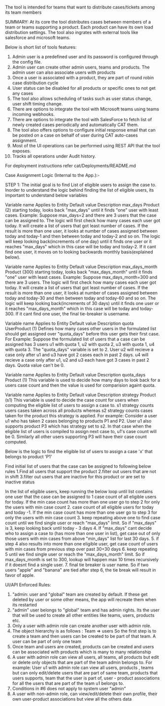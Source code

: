 The tool is intended for teams that want to distribute cases/tickets among its team members

SUMMARY: At its core the tool distributes cases between members of a team or teams supporting a product. Each product can have its own load distribution settings. The tool also ingrates with external tools like salesforce and microsoft teams. 

Below is short list of tools features:
1. Admin user is a predefined user and its password is configured through the config file. 
2. Admin user can create other admin users, teams and products. The admin user can also associate users with products
3. Once a user is associated with a product, they are part of round robin case distribution cycle
4. User status can be disabled for all products or specific ones to not get any cases
5. The tool also allows scheduling of tasks such as user status change, user shift timing change.
6. There are options to integrate the tool with Microsoft teams using teams incoming webhooks.
7. There are options to integrate the tool with SalesForce to fetch list of newly created cases periodically and automatically CAT them.
8. The tool also offers options to configure initial response email that can be posted on a case on behalf of user during CAT auto-cases assignment.
9. Most of the UI operations can be performed using REST API that the tool exposes.
10. Tracks all operations under Audit history.

For deployment instructions refer cat/Deployments/README.md

Case Assignment Logic (Internal to the App.):-

STEP 1: The initial goal is to find List of eligible users to assign the case to. Inorder to understand the logic behind finding the list of eligible users, its important to understand below variables


Variable name      Applies to Entity       Default value      Description
max_days           Product                 (2)                starting today, looks back "max_days" until it finds "one" user with least cases. Example: Suppose max_days=2 and there are 3 users that the case can be assigned to. The logic will first check how many cases each user got today. It will create a list of users that got least number of cases.  If the result is more than one user, it looks at number of cases assigned between today and today-1 and then between today and today-2 and so on. The logic will keep looking back(increments of one day) until it finds one user or it reaches "max_days" which in this case will be today and today-2. If it cant find one user, it moves on to looking backwards monthly basis(explained below).

Variable name      Applies to Entity       Default value      Description
max_days_month     Product                 (300)              starting today, looks back "max_days_month" until it finds "one" user with least cases. Example: Suppose max_days_month=300 and there are 3 users. The logic will first check how many cases each user got today. It will create a list of users that got least number of cases.  If the result is more than one user, it looks at number of cases assigned between today and today-30 and then between today and today-60 and so on.  The logic will keep looking back(increments of 30 days) until it finds one user or it reaches "max_days_month" which in this case will be today and today-300. If it cant find one user, the final tie-breaker is username.

Variable name      Applies to Entity       Default value      Description
quota              UserProduct             (1)                Defines how many cases other users in the formulated list should get assigned over "quota_days" before this user gets their first case. For Example: Suppose the formulated list of users that a case can be assigned has 3 users u1 with quota 1, u2 with quota 2, u3 with quota 1, u4 with quota 3. The "quota_days" variable is set to 2. User u2 will recieve a case only after u1 and u3 have got 2 cases each in past 2 days. u4 will recieve a case only after u1, u2 and u3 each have got 3 cases in past 2 days. Quota value can't be 0.

Variable name      Applies to Entity       Default value      Description
quota_days         Product                 (1)                This variable is used to decide how many days to look back for a users case count and then the value is used for comparision againt quota.

Variable name      Applies to Entity       Default value      Description
strategy           Product                 (s1)               This variable is used to decide the case count for users when computing the eligible list of users to assign a case to. s1 strategy counts users cases taken across all products whereas s2 strategy counts cases taken for the product this strategy is applied. For example: Consider a user u1 who has taken 2 cases belonging to products P1 and P2. User u1 also supports product P3 which has strategy set to s2. In that case when the eligible list of users is compiled to assign next case to, u1's case count will be 0. Similarly all other users supporting P3 will have their case count computed.

Below is the logic to find the eligible list of users to assign a case 'x' that belongs to product 'P1'

Find initial list of users that the case can be assigned to following below rules
  1.Find all users that support the product
  2.filter out users that are not in shift
  3.filter out users that are inactive for this product or are set to inactive status

In the list of eligible users, keep running the below loop until list contains one user that the case can be assigned to
1 case count of all eligible users for today. If the min case count has more than one user go to step 2 for only the users with min case count
2. case count of all eligible users for today and today -1.  If the min case count has more than one user go to step 3 for only the users with min case count
3. keep repeating above one to find case count until we find single user or reach "max_days" limit. So if "max_days" is 3, keep looking back until today - 3 days
4. If "max_days" cant decide who to assign a case to (has more than one user in list), get case out of only those users with min cases from above "min_days" list for last 30 days. 
5. if step 4 also results into more than one eligible user, get case count of users with min cases from previous step over past 30+30 days
6. keep repeating 5 until we find single user or reach the "max_days_month" limit. So if max_days_month is set to 300, lookup will happen max 10 times recursively if it doesnt find a single user. 
7. final tie breaker is user name. So if two users "apple" and "banana" are tied after step 6, the tie break will result in favor of apple.


UI/API Enforced Rules:
1. "admin: user and "global" team are created by default. If these get deleted by user or some other means, the app will recreate them when its restarted
2. "admin" user belongs to "global" team and has admin rights. Its the user that will be used to create all other entities like teams, users, products etc.
3. Only a user with admin role can create another user with admin role. 
4. The object hierarchy is as follows : 
Team => users 
So the first step is to create a team and then users can be created to be part of that team. A user can be part of only one team
5. Once team and users are created, products can be created and users can be associated with products which is many to many relationship
6. A user with admin role can view all users, all teams, all products but edit or delete only objects that are part of the team admin belongs to. For example: User u1 with admin role can view all users, products , teams but can only edit/delete users that are part of same team, products that users supports, team that the user is part of, user - product associations for all the users that are part of the team u1 belongs to.
7. Conditions in #6 does not apply to system user "admin"
8. A user with non-admin role, can view/edit/delete their own profile, their own user-product associations but view all the others data








